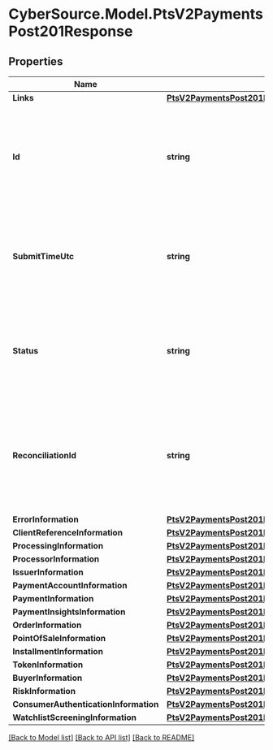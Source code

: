 # CyberSource.Model.PtsV2PaymentsPost201Response
## Properties

Name | Type | Description | Notes
------------ | ------------- | ------------- | -------------
**Links** | [**PtsV2PaymentsPost201ResponseLinks**](PtsV2PaymentsPost201ResponseLinks.md) |  | [optional] 
**Id** | **string** | An unique identification number generated by Cybersource to identify the submitted request. Returned by all services. It is also appended to the endpoint of the resource. On incremental authorizations, this value with be the same as the identification number returned in the original authorization response.  | [optional] 
**SubmitTimeUtc** | **string** | Time of request in UTC. Format: &#x60;YYYY-MM-DDThh:mm:ssZ&#x60; **Example** &#x60;2016-08-11T22:47:57Z&#x60; equals August 11, 2016, at 22:47:57 (10:47:57 p.m.). The &#x60;T&#x60; separates the date and the time. The &#x60;Z&#x60; indicates UTC.  Returned by Cybersource for all services.  | [optional] 
**Status** | **string** | The status of the submitted transaction.  Possible values:  - AUTHORIZED  - PARTIAL_AUTHORIZED  - AUTHORIZED_PENDING_REVIEW  - AUTHORIZED_RISK_DECLINED  - PENDING_AUTHENTICATION  - PENDING_REVIEW  - DECLINED  - INVALID_REQUEST  | [optional] 
**ReconciliationId** | **string** | Reference number for the transaction. Depending on how your Cybersource account is configured, this value could either be provided in the API request or generated by CyberSource. The actual value used in the request to the processor is provided back to you by Cybersource in the response.  | [optional] 
**ErrorInformation** | [**PtsV2PaymentsPost201ResponseErrorInformation**](PtsV2PaymentsPost201ResponseErrorInformation.md) |  | [optional] 
**ClientReferenceInformation** | [**PtsV2PaymentsPost201ResponseClientReferenceInformation**](PtsV2PaymentsPost201ResponseClientReferenceInformation.md) |  | [optional] 
**ProcessingInformation** | [**PtsV2PaymentsPost201ResponseProcessingInformation**](PtsV2PaymentsPost201ResponseProcessingInformation.md) |  | [optional] 
**ProcessorInformation** | [**PtsV2PaymentsPost201ResponseProcessorInformation**](PtsV2PaymentsPost201ResponseProcessorInformation.md) |  | [optional] 
**IssuerInformation** | [**PtsV2PaymentsPost201ResponseIssuerInformation**](PtsV2PaymentsPost201ResponseIssuerInformation.md) |  | [optional] 
**PaymentAccountInformation** | [**PtsV2PaymentsPost201ResponsePaymentAccountInformation**](PtsV2PaymentsPost201ResponsePaymentAccountInformation.md) |  | [optional] 
**PaymentInformation** | [**PtsV2PaymentsPost201ResponsePaymentInformation**](PtsV2PaymentsPost201ResponsePaymentInformation.md) |  | [optional] 
**PaymentInsightsInformation** | [**PtsV2PaymentsPost201ResponsePaymentInsightsInformation**](PtsV2PaymentsPost201ResponsePaymentInsightsInformation.md) |  | [optional] 
**OrderInformation** | [**PtsV2PaymentsPost201ResponseOrderInformation**](PtsV2PaymentsPost201ResponseOrderInformation.md) |  | [optional] 
**PointOfSaleInformation** | [**PtsV2PaymentsPost201ResponsePointOfSaleInformation**](PtsV2PaymentsPost201ResponsePointOfSaleInformation.md) |  | [optional] 
**InstallmentInformation** | [**PtsV2PaymentsPost201ResponseInstallmentInformation**](PtsV2PaymentsPost201ResponseInstallmentInformation.md) |  | [optional] 
**TokenInformation** | [**PtsV2PaymentsPost201ResponseTokenInformation**](PtsV2PaymentsPost201ResponseTokenInformation.md) |  | [optional] 
**BuyerInformation** | [**PtsV2PaymentsPost201ResponseBuyerInformation**](PtsV2PaymentsPost201ResponseBuyerInformation.md) |  | [optional] 
**RiskInformation** | [**PtsV2PaymentsPost201ResponseRiskInformation**](PtsV2PaymentsPost201ResponseRiskInformation.md) |  | [optional] 
**ConsumerAuthenticationInformation** | [**PtsV2PaymentsPost201ResponseConsumerAuthenticationInformation**](PtsV2PaymentsPost201ResponseConsumerAuthenticationInformation.md) |  | [optional] 
**WatchlistScreeningInformation** | [**PtsV2PaymentsPost201ResponseWatchlistScreeningInformation**](PtsV2PaymentsPost201ResponseWatchlistScreeningInformation.md) |  | [optional] 

[[Back to Model list]](../README.md#documentation-for-models) [[Back to API list]](../README.md#documentation-for-api-endpoints) [[Back to README]](../README.md)

